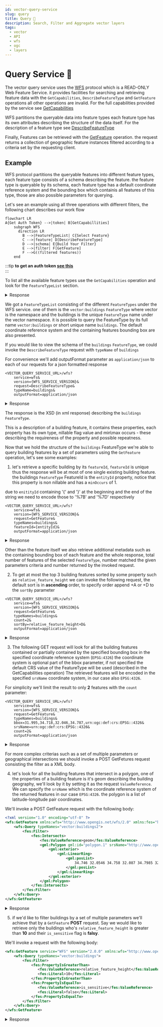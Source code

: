 ```yaml
---
id: vector-query-service
slug: query
title: Query 🔎
description: Search, Filter and Aggregate vector layers
tags:
  - vector
  - API
  - wfs
  - ogc
  - layers
---
```


# Query Service 🔎

The vector query service uses the [WFS](/docs/ogc/protocols/ogc-wfs) protocol which is a READ-ONLY Web Feature Service.
it provides facilities for searching and retrieving feature data with the `GetCapabilities`, `DescribeFeatureType` and `GetFeature` operations all other operations are invalid.
For the full capabilities provided by the service see [GetCapabilities](/docs/ogc/protocols/ogc-wfs#getcapabilities)

WFS partitions the queryable data into feature types each feature type has its own attributes describing the structure of the data itself.
For the description of a feature type see [DescribeFeatureType](/docs/ogc/protocols/ogc-wfs#describefeaturetype)

Finally, Features can be retrieved with the [GetFeature](/docs/ogc/protocols/ogc-wfs#getfeature) operation. the request returns a collection of geographic feature instances filtered according to a criteria set by the requesting client.

## Example

WFS protocol partitions the queryable features into different feature types, each feature type consists of a schema describing the feature. the feature type is queryable by its schema, each feature type has a default coordinate reference system and the bounding box which containis all features of this type, those are also possible parameters for querying.

Let's see an example using all three operations with different filters, the following chart describes our work flow

```mermaid
flowchart LR
A{Get Auth Token} -->|token| B[GetCapabillities]
    subgraph WFS
      direction LR
        B -->|FeatureTypeList| C{Select Feature}
        C -->|feature| D[DescribeFeatureType]
        D -->|schema| E{Build Your Filter}
        E -->|filter| F[GetFeature]
        F -->G((filtered features))
    end
```

:::tip
**to get an auth token [see this](/docs/MapColonies/authentication)**<br/>
:::

To list all the available feature types use the `GetCapabilities` operation and look for the `FeatureTypeList` section.

<details>
  <summary>Response</summary>

```xml title="Response"
<FeatureTypeList>
    <FeatureType xmlns:vector="vector">
        <Name>vector:buildings</Name>
        <Title>buildings</Title>
        <Abstract/>
        <ows:Keywords>
            <ows:Keyword>features</ows:Keyword>
            <ows:Keyword>buildings</ows:Keyword>
        </ows:Keywords>
        <DefaultCRS>urn:ogc:def:crs:EPSG::4326</DefaultCRS>
        <ows:WGS84BoundingBox>
            <ows:LowerCorner>34.21269226074219 29.4852237701416</ows:LowerCorner>
            <ows:UpperCorner>35.87874221801758 33.35012435913086</ows:UpperCorner>
        </ows:WGS84BoundingBox>
    </FeatureType>
    ...
<FeatureTypeList>
```
</details>

We got a `FeatureTypeList` consisting of the different `FeatureTypes` under the WFS service. one of them is the `vector:buildings` `FeatureType` where vector is the namespace and the buildings is the unique `FeatureType` name under the vector namespace. it is possible to query the FeatureType by its full name `vector:buildings` or short unique name `buildings`.
The default coordinate reference system and the containing features bounding box are also presented.

If you would like to view the schema of the `buildings` `FeatureType`, we could invoke the `DescribeFeatureType` request with `typeName` of `buildings`

For convenience we'll add outputFormat parameter as `application/json` to each of our requests for a json formatted response

```
<VECTOR_QUERY_SERVICE_URL>/wfs?
    service=wfs&
    version={WFS_SERVICE_VERSION}&
    request=DescribeFeatureType&
    typeName=buildings&
    outputFormat=application/json
```

<details>
  <summary>Response</summary>

```json title="Response in JSON"
{
    "elementFormDefault": "qualified",
    "targetNamespace": "vector",
    "targetPrefix": "vector",
    "featureTypes": [
        {
            "typeName": "buildings",
            "properties": [
                {
                    "name": "osm_id",
                    "maxOccurs": 1,
                    "minOccurs": 1,
                    "nillable": false,
                    "type": "xsd:int",
                    "localType": "int"
                },
                {
                    "name": "id",
                    "maxOccurs": 1,
                    "minOccurs": 1,
                    "nillable": false,
                    "type": "xsd:int",
                    "localType": "int"
                },
                {
                    "name": "geom",
                    "maxOccurs": 1,
                    "minOccurs": 0,
                    "nillable": true,
                    "type": "gml:Polygon",
                    "localType": "Polygon"
                },
                {
                    "name": "relative_feature_height",
                    "maxOccurs": 1,
                    "minOccurs": 0,
                    "nillable": true,
                    "type": "xsd:number",
                    "localType": "number"
                },
                {
                    "name": "all_entity_names",
                    "maxOccurs": 1,
                    "minOccurs": 0,
                    "nillable": true,
                    "type": "xsd:string",
                    "localType": "string"
                },
                {
                    "name": "building_type",
                    "maxOccurs": 1,
                    "minOccurs": 0,
                    "nillable": true,
                    "type": "xsd:string",
                    "localType": "string"
                },
                {
                    "name": "entity",
                    "maxOccurs": 1,
                    "minOccurs": 0,
                    "nillable": true,
                    "type": "xsd:string",
                    "localType": "string"
                },
                {
                    "name": "sensitivity",
                    "maxOccurs": 1,
                    "minOccurs": 0,
                    "nillable": true,
                    "type": "xsd:string",
                    "localType": "string"
                },
                {
                    "name": "entity_id",
                    "maxOccurs": 1,
                    "minOccurs": 0,
                    "nillable": true,
                    "type": "xsd:string",
                    "localType": "string"
                },
                {
                    "name": "is_sensitive",
                    "maxOccurs": 1,
                    "minOccurs": 0,
                    "nillable": true,
                    "type": "xsd:boolean",
                    "localType": "boolean"
                },
                {
                    "name": "date",
                    "maxOccurs": 1,
                    "minOccurs": 0,
                    "nillable": true,
                    "type": "xsd:date-time",
                    "localType": "date-time"
                }
            ]
        }
    ]
}
```
</details>

The response is the XSD (in xml response) describing the `buildings` `FeatureType`.

This is a description of a building feature, it contains these properties, each property has its own type, nillable flag value and min\max occurs - these describing the requireness of the property and possible repeatness.

Now that we hold the structure of the `buildings` FeatureType we're able to query building features by a set of parameters using the `GetFeature` operation, let's see some examples:


1. let's retrieve a specific building by its `featureId`, `featureId` is unique thus the response will be at most of one single existing building feature. the buildings `FeatureType` FeatureId is the `entityId` property, notice that this property is non nillable and has a `minOccurs` of 1.

due to `enitityId` containing '{' and '}' at the beginning and the end of the string we need to encode those to '%7B' and '%7D' respectively

```
<VECTOR_QUERY_SERVICE_URL>/wfs?
    service=wfs&
    version={WFS_SERVICE_VERSION}&
    request=GetFeature&
    typeNames=buildings&
    featureId={entityId}&
    outputFormat=application/json
```
<details>
  <summary>Response</summary>

```json title="Response in GeoJSON"
{
    "type": "FeatureCollection",
    "features": [
        {
            "type": "Feature",
            "id": "buildings.{aafe0435-426a-4a4a-926e-f799be96cace}",
            "geometry": {
                "type": "Polygon",
                "coordinates": [
                    [
                        [
                            34.9127511,
                            29.4993255
                        ],
                        [
                            34.9127592,
                            29.4992901
                        ],
                        [
                            34.9128039,
                            29.4992777
                        ],
                        [
                            34.9128446,
                            29.4993051
                        ],
                        [
                            34.9128273,
                            29.4993493
                        ],
                        [
                            34.9127785,
                            29.4993538
                        ],
                        [
                            34.9127511,
                            29.4993255
                        ]
                    ]
                ]
            },
            "geometry_name": "geom",
            "properties": {
                "osm_id": 807070935,
                "id": 1,
                "relative_feature_height": null,
                "all_entity_names": null,
                "building_type": "yes",
                "entity": null,
                "sensitivity": "רגיש",
                "entity_id": "{aafe0435-426a-4a4a-926e-f799be96cace}",
                "is_sensitive": true,
                "date": "2022-07-26T11:16:02Z"
            },
            "bbox": [
                34.9127511,
                29.4992777,
                34.9128446,
                29.4993538
            ]
        }
    ],
    "totalFeatures": 1,
    "numberMatched": 1,
    "numberReturned": 1,
    "timeStamp": "2022-07-27T07:44:58.341Z",
    "crs": {
        "type": "name",
        "properties": {
            "name": "urn:ogc:def:crs:EPSG::4326"
        }
    },
    "bbox": [
        34.9127511,
        29.4992777,
        34.9128446,
        29.4993538
    ]
}
```
</details>

Other than the feature itself we also retrieve additional metadata such as the containing bounding box of each feature and the whole response, total number of features of the selected `FeatureType`, number matched the given parameters criteria and number returned by the invoked request.

2. To get at most the top 3 building features sorted by some property such as `relative_feature_height` we can invoke the following request,
the default sort is in **ascending** order, to specify order append +A or +D to the `sortBy` parameter

```
<VECTOR_QUERY_SERVICE_URL>/wfs?
    service=wfs&
    version={WFS_SERVICE_VERSION}&
    request=GetFeature&
    typeNames=buildings&
    count=2&
    sortBy=relative_feature_height+D&
    outputFormat=application/json
```

<details>
  <summary>Response</summary>

```json
{
  "type": "FeatureCollection",
  "features": [
    {
      "type": "Feature",
      "id": "buildings.{ff4ba732-247c-45c5-b5fe-4a957118c950}",
      "geometry": {
        "type": "Polygon",
        "coordinates": [
          [
            [
              34.9110353,
              29.4985325
            ],
            [
              34.9110624,
              29.4984171
            ],
            [
              34.9111355,
              29.4985567
            ],
            [
              34.9110353,
              29.4985325
            ]
          ]
        ]
      },
      "geometry_name": "geom",
      "properties": {
        "osm_id": 115082118,
        "id": 2,
        "relative_feature_height": 20.1,
        "all_entity_names": null,
        "building_type": "yes",
        "entity": null,
        "sensitivity": "רגיש",
        "entity_id": "{ff4ba732-247c-45c5-b5fe-4a957118c950}",
        "is_sensitive": true,
        "date": "2022-07-26T11:14:18Z"
      },
      "bbox": [
        34.9110353,
        29.4984171,
        34.9112991,
        29.4985942
      ]
    },
    {
      "type": "Feature",
      "id": "buildings.{aafe0435-426a-4a4a-926e-f799be96cace}",
      "geometry": {
        "type": "Polygon",
        "coordinates": [
          [
            [
              34.9127511,
              29.4993255
            ],
            [
              34.9127592,
              29.4992901
            ],
            [
              34.9127785,
              29.4993538
            ],
            [
              34.9127511,
              29.4993255
            ]
          ]
        ]
      },
      "geometry_name": "geom",
      "properties": {
        "osm_id": 807070935,
        "id": 1,
        "relative_feature_height": 3,
        "all_entity_names": null,
        "building_type": "yes",
        "entity": null,
        "sensitivity": "רגיש",
        "entity_id": "{aafe0435-426a-4a4a-926e-f799be96cace}",
        "is_sensitive": true,
        "date": "2022-07-26T11:16:02Z"
      },
      "bbox": [
        34.9127511,
        29.4992777,
        34.9128446,
        29.4993538
      ]
    }
  ],
  "totalFeatures": 773014,
  "numberMatched": 773014,
  "numberReturned": 2,
  "timeStamp": "2022-07-27T07:58:17.787Z",
  "crs": {
    "type": "name",
    "properties": {
      "name": "urn:ogc:def:crs:EPSG::4326"
    }
  },
  "bbox": [
    34.9110353,
    29.4984171,
    34.9128446,
    29.4993538
  ]
}
```
</details>

3. The following GET request will look for all the building features contained or partially contained by the specified bounding box in the specified coordinate reference system (`EPSG:4326`) the coordinate system is optional part of the bbox parameter, if not specified the default CRS value of the FeatureType will be used (described in the GetCapabilities operation)
The retrieved features will be encoded in the specified `srsName` coordinate system, in our case also `EPSG:4326`.

For simplicity we'll limit the result to only __2__ features with the `count` parameter:

```
<VECTOR_QUERY_SERVICE_URL>/wfs?
    service=wfs&
    version={WFS_SERVICE_VERSION}&
    request=GetFeature&
    typeNames=buildings&
    bbox=31.995,34.718,32.046,34.787,urn:ogc:def:crs:EPSG::4326&
    srsName=urn:ogc:def:crs:EPSG::4326&
    count=2&
    outputFormat=application/json
```

<details>
  <summary>Response</summary>

```json
{
    "type": "FeatureCollection",
    "features": [
        {
            "type": "Feature",
            "id": "buildings.{798ed395-8e62-480f-b4fe-dbf7026633f8}",
            "geometry": {
                "type": "Polygon",
                "coordinates": [
                    [
                        [
                            34.7735756,
                            31.9986023
                        ],
                        [
                            34.7737984,
                            31.9983632
                        ],
                        [
                            34.7740616,
                            31.9985396
                        ],
                        [
                            34.7738387,
                            31.9987787
                        ],
                        [
                            34.7735756,
                            31.9986023
                        ]
                    ]
                ]
            },
            "geometry_name": "geom",
            "properties": {
                "osm_id": 331438436,
                "id": 98591,
                "relative_feature_height": 11,
                "all_entity_names": null,
                "building_type": "yes",
                "entity": null,
                "sensitivity": "רגיש",
                "entity_id": "{798ed395-8e62-480f-b4fe-dbf7026633f8}",
                "is_sensitive": true,
                "date": "2022-07-26T11:14:26Z"
            },
            "bbox": [
                34.7735756,
                31.9983632,
                34.7740616,
                31.9987787
            ]
        },
        {
            "type": "Feature",
            "id": "buildings.{3e0eff0c-45e5-4001-aaf9-a38a55faa543}",
            "geometry": {
                "type": "Polygon",
                "coordinates": [
                    [
                        [
                            34.7738667,
                            31.9983535
                        ],
                        [
                            34.7741028,
                            31.9981003
                        ],
                        [
                            34.7743303,
                            31.9982528
                        ],
                        [
                            34.7740943,
                            31.998506
                        ],
                        [
                            34.7738667,
                            31.9983535
                        ]
                    ]
                ]
            },
            "geometry_name": "geom",
            "properties": {
                "osm_id": 331438504,
                "id": 98592,
                "relative_feature_height": null,
                "all_entity_names": null,
                "building_type": "yes",
                "entity": null,
                "sensitivity": "ללא התייחסות",
                "entity_id": "{3e0eff0c-45e5-4001-aaf9-a38a55faa543}",
                "is_sensitive": false,
                "date": "2022-07-26T11:14:26Z"
            },
            "bbox": [
                34.7738667,
                31.9981003,
                34.7743303,
                31.998506
            ]
        }
    ],
    "totalFeatures": 11198,
    "numberMatched": 11198,
    "numberReturned": 2,
    "timeStamp": "2022-07-27T08:27:45.596Z",
    "crs": {
        "type": "name",
        "properties": {
            "name": "urn:ogc:def:crs:EPSG::4326"
        }
    },
    "bbox": [
        34.7735756,
        31.9981003,
        34.7743303,
        31.9987787
    ]
}
```
</details>

For more complex criterias such as a set of multiple parameters or geographical intersections we should invoke a POST GetFetures request consisting the filter as a XML body.

4. let's look for all the building features that intersect in a polygon, one of the properties of a building feature is it's geom describing the building geography, we'll look by it by setting it as the request `ValueReference`. We can specify the `srsName` which is the coordinate reference system of the returned features in our case `EPSG:4326`.
the polygon is a list of latitude-longitude pair coordinates.

We'll invoke a POST GetFeature request with the following body:

```xml
<?xml version="1.0" encoding="utf-8" ?>
<wfs:GetFeature xmlns:wfs="http://www.opengis.net/wfs/2.0" xmlns:fes="http://www.opengis.net/fes/2.0" xmlns:gml="http://www.opengis.net/gml/3.2" xmlns:sf="http://www.openplans.org/spearfish" xmlns:xsi="http://www.w3.org/2001/XMLSchema-instance" service="WFS" version="2.0.0" count="2" xsi:schemaLocation="http://www.opengis.net/wfs/2.0 http://schemas.opengis.net/wfs/2.0/wfs.xsd http://www.opengis.net/gml/3.2 http://schemas.opengis.net/gml/3.2.1/gml.xsd" outputFormat="application/json">
    <wfs:Query typeNames="vector:buildings2">
        <fes:Filter>
            <fes:Intersects>
                <fes:ValueReference>geom</fes:ValueReference>
                <gml:Polygon gml:id="polygon.1" srsName="http://www.opengis.net/gml/srs/epsg.xml#4326">
                    <gml:exterior>
                        <gml:LinearRing>
                            <gml:posList>
                                34.746 32.0546 34.758 32.087 34.7985 32.086 32.053 34.792 34.746 32.0546
                            </gml:posList>
                        </gml:LinearRing>
                    </gml:exterior>
                </gml:Polygon>
            </fes:Intersects>
        </fes:Filter>
    </wfs:Query>
</wfs:GetFeature>
```


<details>
  <summary>Response</summary>

```json
{
    "type": "FeatureCollection",
    "features": [
        {
            "type": "Feature",
            "id": "buildings.{de560e14-0055-4ca0-8b35-5cfa75cd85c7}",
            "geometry": {
                "type": "Polygon",
                "coordinates": [
                    [
                        [
                            34.7924709,
                            32.087685
                        ],
                        [
                            34.7925809,
                            32.0876495
                        ],
                        [
                            34.7926377,
                            32.0877757
                        ],
                        [
                            34.7925276,
                            32.0878112
                        ],
                        [
                            34.7924709,
                            32.087685
                        ]
                    ]
                ]
            },
            "geometry_name": "geom",
            "properties": {
                "osm_id": 149367040,
                "id": 515817,
                "relative_feature_height": 45,
                "all_entity_names": null,
                "building_type": "yes",
                "entity": null,
                "sensitivity": "ללא התייחסות",
                "entity_id": "{de560e14-0055-4ca0-8b35-5cfa75cd85c7}",
                "is_sensitive": false,
                "date": "2022-07-26T11:14:18Z"
            },
            "bbox": [
                34.7924709,
                32.0876495,
                34.7926377,
                32.0878112
            ]
        },
        {
            "type": "Feature",
            "id": "buildings.{538d6ffb-35cd-4034-97b6-7b8ebefab8f1}",
            "geometry": {
                "type": "Polygon",
                "coordinates": [
                    [
                        [
                            34.7927799,
                            32.0876342
                        ],
                        [
                            34.7928929,
                            32.0876309
                        ],
                        [
                            34.7929,
                            32.0878021
                        ],
                        [
                            34.792787,
                            32.0878055
                        ],
                        [
                            34.7927799,
                            32.0876342
                        ]
                    ]
                ]
            },
            "geometry_name": "geom",
            "properties": {
                "osm_id": 149367207,
                "id": 515818,
                "relative_feature_height": 3,
                "all_entity_names": null,
                "building_type": "yes",
                "entity": null,
                "sensitivity": "רגיש",
                "entity_id": "{538d6ffb-35cd-4034-97b6-7b8ebefab8f1}",
                "is_sensitive": true,
                "date": "2022-07-26T11:14:18Z"
            },
            "bbox": [
                34.7927799,
                32.0876309,
                34.7929,
                32.0878055
            ]
        }
    ],
    "totalFeatures": 2070,
    "numberMatched": 2070,
    "numberReturned": 2,
    "timeStamp": "2022-07-27T08:39:00.630Z",
    "crs": {
        "type": "name",
        "properties": {
            "name": "urn:ogc:def:crs:EPSG::4326"
        }
    },
    "bbox": [
        34.7924709,
        32.0876309,
        34.7929,
        32.0878112
    ]
}
```
</details>

5. if we'd like to filter buildings by a set of multiple parameters we'll achieve that by a `GetFeature` **POST** request.
Say we would like to retrieve only the buildings who's `relative_feature_height` is greater than __10__ and their `is_sensitive` flag is **falsy**.

We'll invoke a request with the following body:

```xml title="Query with 2 filters"
<wfs:GetFeature service="WFS" version="2.0.0" xmlns:wfs="http://www.opengis.net/wfs/2.0" xmlns:fes="http://www.opengis.net/fes/2.0" xmlns:xsi="http://www.w3.org/2001/XMLSchema-instance" xsi:schemaLocation="http://www.opengis.net/wfs/2.0 http://schemas.opengis.net/wfs/2.0/wfs.xsd" count="2" outputFormat="application/json">
    <wfs:Query typeNames="vector:buildings">
        <fes:Filter>
            <fes:PropertyIsGreaterThan>
               <fes:ValueReference>relative_feature_height</fes:ValueReference>
               <fes:Literal>10</fes:Literal>
            </fes:PropertyIsGreaterThan>
            <fes:PropertyIsEqualTo>
               <fes:ValueReference>is_sensitive</fes:ValueReference>
               <fes:Literal>false</fes:Literal>
            </fes:PropertyIsEqualTo>
        </fes:Filter>
    </wfs:Query>
</wfs:GetFeature>
```

<details>
  <summary>Response</summary>

```json title="Reponse in GeoJSON"
{
    "type": "FeatureCollection",
    "features": [
        {
            "type": "Feature",
            "id": "buildings.{6544d0de-37f2-4cb7-8122-07153d659624}",
            "geometry": {
                "type": "Polygon",
                "coordinates": [
                    [
                        [
                            34.3178082,
                            31.2941689
                        ],
                        [
                            34.3178674,
                            31.294039
                        ],
                        [
                            34.3180002,
                            31.2940832
                        ],
                        [
                            34.317941,
                            31.2942131
                        ],
                        [
                            34.3178082,
                            31.2941689
                        ]
                    ]
                ]
            },
            "geometry_name": "geom",
            "properties": {
                "osm_id": 306816301,
                "id": 345546,
                "relative_feature_height": 11.5,
                "all_entity_names": null,
                "building_type": "yes",
                "entity": null,
                "sensitivity": "ללא התייחסות",
                "entity_id": "{6544d0de-37f2-4cb7-8122-07153d659624}",
                "is_sensitive": false,
                "date": "2022-07-26T11:14:25Z"
            },
            "bbox": [
                34.3178082,
                31.294039,
                34.3180002,
                31.2942131
            ]
        },
        {
            "type": "Feature",
            "id": "buildings.{2d2a3a5f-eae9-4806-b68d-7e346c3cdfa8}",
            "geometry": {
                "type": "Polygon",
                "coordinates": [
                    [
                        [
                            34.3178424,
                            31.2935296
                        ],
                        [
                            34.317868,
                            31.2934804
                        ],
                        [
                            34.3179474,
                            31.2935106
                        ],
                        [
                            34.3179218,
                            31.2935598
                        ],
                        [
                            34.3178424,
                            31.2935296
                        ]
                    ]
                ]
            },
            "geometry_name": "geom",
            "properties": {
                "osm_id": 306815931,
                "id": 345547,
                "relative_feature_height": 33.612,
                "all_entity_names": null,
                "building_type": "yes",
                "entity": null,
                "sensitivity": "ללא התייחסות",
                "entity_id": "{2d2a3a5f-eae9-4806-b68d-7e346c3cdfa8}",
                "is_sensitive": false,
                "date": "2022-07-26T11:14:25Z"
            },
            "bbox": [
                34.3178424,
                31.2934804,
                34.3179474,
                31.2935598
            ]
        }
    ],
    "totalFeatures": 385759,
    "numberMatched": 385759,
    "numberReturned": 2,
    "timeStamp": "2022-07-27T09:42:24.943Z",
    "crs": {
        "type": "name",
        "properties": {
            "name": "urn:ogc:def:crs:EPSG::4326"
        }
    },
    "bbox": [
        34.3178082,
        31.2934804,
        34.3180002,
        31.2942131
    ]
}
```
</details>
